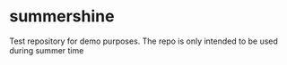 # summershine
Test repository for demo purposes. The repo is only intended to be used during summer time

